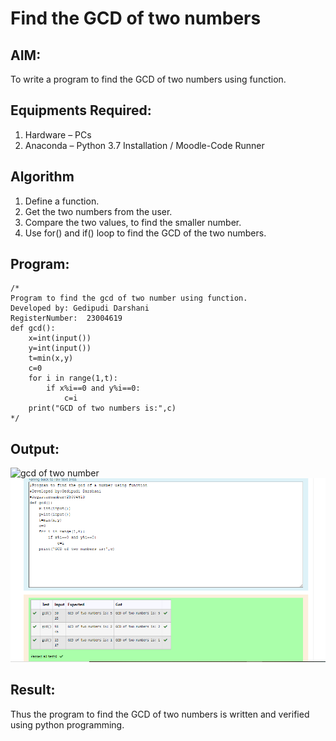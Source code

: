 # Find the GCD of two numbers

## AIM:
To write a program to find the GCD of two numbers using function.

## Equipments Required:
1. Hardware – PCs
2. Anaconda – Python 3.7 Installation / Moodle-Code Runner

## Algorithm
1. Define a function.
2. Get the two numbers from the user.
3. Compare the two values, to find the smaller number.
4. Use for() and if() loop to find the GCD of the two numbers.

## Program:
```
/*
Program to find the gcd of two number using function.
Developed by: Gedipudi Darshani
RegisterNumber:  23004619
def gcd():
    x=int(input())
    y=int(input())
    t=min(x,y)
    c=0
    for i in range(1,t):
        if x%i==0 and y%i==0:
            c=i
    print("GCD of two numbers is:",c)
*/
```

## Output:
![gcd of two number](gcd.png) 
![solution](output9.png)
## Result:
Thus the program to find the GCD of two numbers is written and verified using python programming.
